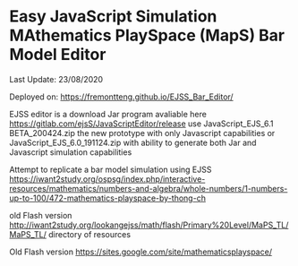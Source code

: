 # Easy JavaScript Simulation MAthematics PlaySpace (MapS) Bar Model Editor
Last Update: 23/08/2020

Deployed on: https://fremontteng.github.io/EJSS_Bar_Editor/

EJSS editor is a download Jar program avaliable here https://gitlab.com/ejsS/JavaScriptEditor/release
use 
JavaScript_EJS_6.1 BETA_200424.zip the new prototype with only Javascript capabilities or 
JavaScript_EJS_6.0_191124.zip with ability to generate both Jar and Javascript simulation capabilities

Attempt to replicate a bar model simulation using EJSS
https://iwant2study.org/ospsg/index.php/interactive-resources/mathematics/numbers-and-algebra/whole-numbers/1-numbers-up-to-100/472-mathematics-playspace-by-thong-ch

old Flash version http://iwant2study.org/lookangejss/math/flash/Primary%20Level/MaPS_TL/MaPS_TL/ directory of resources

Old Flash version https://sites.google.com/site/mathematicsplayspace/
